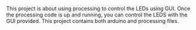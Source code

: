 This project is about using processing to control the LEDs using GUI. Once the processing code is up and running, you can control the LEDS with the GUI provided.
This project contains both arduino and processing files.
